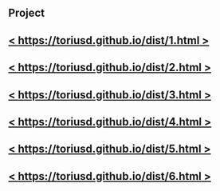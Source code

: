 ## Project

## [< https://toriusd.github.io/dist/1.html >](https://toriusd.github.io/dist/1.html) ##
## [< https://toriusd.github.io/dist/2.html >](https://toriusd.github.io/dist/2.html) ##
## [< https://toriusd.github.io/dist/3.html >](https://toriusd.github.io/dist/3.html) ##
## [< https://toriusd.github.io/dist/4.html >](https://toriusd.github.io/dist/4.html) ##
## [< https://toriusd.github.io/dist/5.html >](https://toriusd.github.io/dist/5.html) ##
## [< https://toriusd.github.io/dist/6.html >](https://toriusd.github.io/dist/6.html) ##






